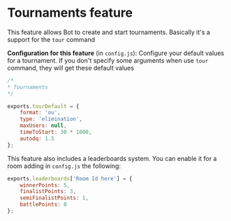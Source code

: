 Tournaments feature
====================

This feature allows Bot to create and start tournaments. Basically it's a support for the `tour` command

**Configuration for this feature** (in `config.js`): Configure your default values for a tournament. If you don't specify some arguments when use `tour` command, they will get these default values

```js
/*
* Tournaments
*/

exports.tourDefault = {
	format: 'ou',
	type: 'elimination',
	maxUsers: null,
	timeToStart: 30 * 1000,
	autodq: 1.5
};
```

This feature also includes a leaderboards system. You can enable it for a room adding in `config.js` the following:

```js
exports.leaderboards['Room Id here'] = {
	winnerPoints: 5,
	finalistPoints: 3,
	semiFinalistPoints: 1,
	battlePoints: 0
};
```
